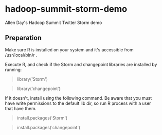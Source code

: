 hadoop-summit-storm-demo
========================

Allen Day's Hadoop Summit Twitter Storm demo

Preparation
-----------

Make sure R is installed on your system and it's accessible from /usr/local/bin/r .

Execute R, and check if the Storm and changepoint libraries are installed by running:

> library('Storm')

> library('changepoint')


If it doesn't, install using the following command. Be aware that you must have write permissions to the default lib dir, so run R process with a user that have them.


> install.packages('Storm')

> install.packages('changepoint')


